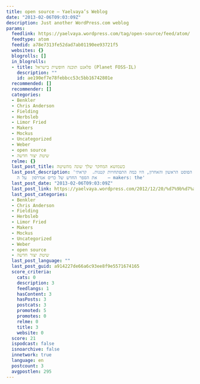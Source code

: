 ```yaml
---
title: open source – Yaelvaya’s Weblog
date: "2013-02-06T09:03:09Z"
description: Just another WordPress.com weblog
params:
  feedlink: https://yaelvaya.wordpress.com/tag/open-source/feed/atom/
  feedtype: atom
  feedid: a78e7313fe52dad7ab01190ee93721f5
  websites: {}
  blogrolls: []
  in_blogrolls:
  - title: פלאנט תוכנה חופשית בישראל (Planet FOSS-IL)
    description: ""
    id: ae190ef7e78febbcc53c5bb16742801e
  recommended: []
  recommender: []
  categories:
  - Benkler
  - Chris Anderson
  - Fielding
  - Herbsleb
  - Limor Fried
  - Makers
  - Mockus
  - Uncategorized
  - Weber
  - open source
  - שיטת יצור חדשה
  relme: {}
  last_post_title: כשמושא המחקר שלך שונה מהשיטה
  last_post_description: 'היי,  מאז הפוסט הראשון והאחרון, היו כמה התפתחויות קטנות.  קראתי
    את הספר החדש של כריס אנדרסון  על ה    – makers: the'
  last_post_date: "2013-02-06T09:03:09Z"
  last_post_link: https://yaelvaya.wordpress.com/2012/12/20/%d7%9b%d7%a9%d7%9e%d7%95%d7%a9%d7%90-%d7%94%d7%9e%d7%97%d7%a7%d7%a8-%d7%a9%d7%9c%d7%9a-%d7%a9%d7%95%d7%a0%d7%94-%d7%9e%d7%94%d7%a9%d7%99%d7%98%d7%94/
  last_post_categories:
  - Benkler
  - Chris Anderson
  - Fielding
  - Herbsleb
  - Limor Fried
  - Makers
  - Mockus
  - Uncategorized
  - Weber
  - open source
  - שיטת יצור חדשה
  last_post_language: ""
  last_post_guid: a914227de66a6c93ee8f9e5571674165
  score_criteria:
    cats: 0
    description: 3
    feedlangs: 1
    hasContent: 3
    hasPosts: 3
    postcats: 3
    promoted: 5
    promotes: 0
    relme: 0
    title: 3
    website: 0
  score: 21
  ispodcast: false
  isnoarchive: false
  innetwork: true
  language: en
  postcount: 3
  avgpostlen: 295
---
```

